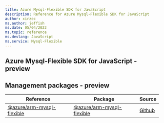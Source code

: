 ```yaml
---
title: Azure Mysql-Flexible SDK for JavaScript
description: Reference for Azure Mysql-Flexible SDK for JavaScript
author: xirzec
ms.author: jeffish
ms.date: 05/04/2022
ms.topic: reference
ms.devlang: JavaScript
ms.service: Mysql-Flexible
---
```

## Azure Mysql-Flexible SDK for JavaScript - preview
## Management packages - preview
| Reference | Package | Source |
|---|---|---|
|[@azure/arm-mysql-flexible](javascript/api/overview/azure/arm-mysql-flexible-readme)|[@azure/arm-mysql-flexible](https://www.npmjs.com/package/@azure/arm-mysql-flexible)|[Github](https://github.com/Azure/azure-sdk-for-js/blob/main/sdk/mysql/arm-mysql-flexible)|


